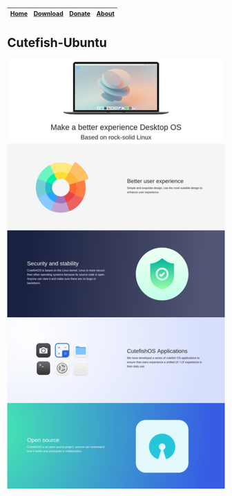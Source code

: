 | [Home](https://cutefish-ubuntu.github.io/cutefish-ubuntu/) | [Download](https://cutefish-ubuntu.github.io/cutefish-ubuntu/Download) | [Donate](https://cutefish-ubuntu.github.io/cutefish-ubuntu/Donate) | [About](https://cutefish-ubuntu.github.io/cutefish-ubuntu/About)
|--|--|--|--|

# Cutefish-Ubuntu

![enter image description here](https://raw.githubusercontent.com/cutefish-ubuntu/cutefish-ubuntu/main/img/full.png)
